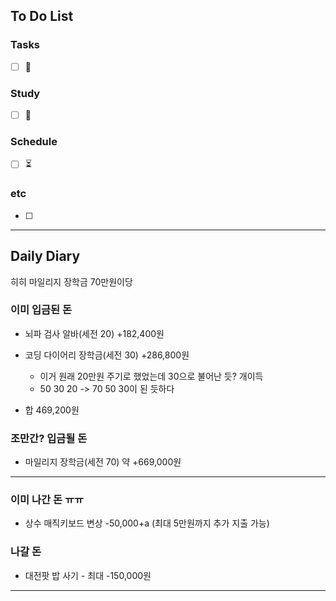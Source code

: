 ## To Do List
### Tasks
- [ ] 📅

### Study
- [ ] 📅 

### Schedule
- [ ] ⏳

### etc
- [ ] 

---
## Daily Diary
히히 마일리지 장학금 70만원이당

### 이미 입금된 돈
- 뇌파 검사 알바(세전 20) +182,400원
- 코딩 다이어리 장학금(세전 30) +286,800원
	- 이거 원래 20만원 주기로 했었는데 30으로 불어난 듯? 개이득
	- 50 30 20 -> 70 50 30이 된 듯하다

- 합 469,200원
### 조만간? 입금될 돈
- 마일리지 장학금(세전 70) 약 +669,000원

---
### 이미 나간 돈 ㅠㅠ
- 상수 매직키보드 변상 -50,000+a (최대 5만원까지 추가 지출 가능)

### 나갈 돈
- 대전팟 밥 사기 - 최대 -150,000원

---



